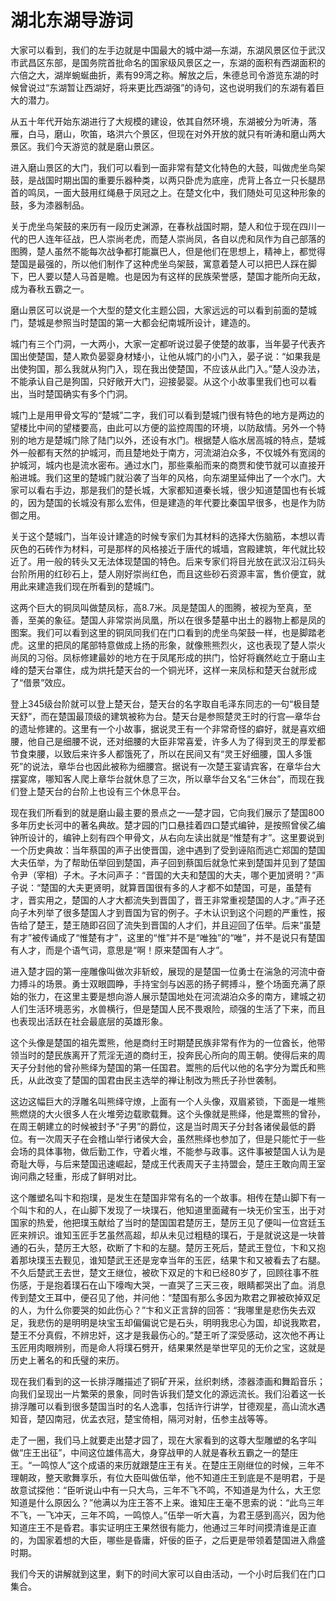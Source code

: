# 湖北东湖导游词  
大家可以看到，我们的左手边就是中国最大的城中湖—东湖，东湖风景区位于武汉市武昌区东部，是国务院首批命名的国家级风景区之一，东湖的面积有西湖面积的六倍之大，湖岸蜿蜒曲折，素有99湾之称。解放之后，朱德总司令游览东湖的时候曾说过“东湖暂让西湖好，将来更比西湖强”的诗句，这也说明我们的东湖有着巨大的潜力。  

从五十年代开始东湖进行了大规模的建设，依其自然环境，东湖被分为听涛，落雁，白马，磨山，吹笛，珞洪六个景区，但现在对外开放的就只有听涛和磨山两大景区。我们今天游览的就是磨山景区。  

进入磨山景区的大门，我们可以看到一面非常有楚文化特色的大鼓，叫做虎坐鸟架鼓，是战国时期出国的重要乐器种类，以两只卧虎为底座，虎背上各立一只长腿昂首的鸣凤，一面大鼓用红绳悬于凤冠之上。在楚文化中，我们随处可见这种形象的鼓，多为漆器制品。  

关于虎坐鸟架鼓的来历有一段历史渊源，在春秋战国时期，楚人和位于现在四川一代的巴人连年征战，巴人崇尚老虎，而楚人崇尚凤，各自以虎和凤作为自己部落的图腾，楚人虽然不能每次战争都打能赢巴人，但是他们在思想上，精神上，都觉得楚国是最强的，所以他们制作了这种虎坐鸟架鼓，寓意着楚人可以把巴人踩在脚下，巴人要以楚人马首是瞻。也是因为有这样的民族荣誉感，楚国才能所向无敌，成为春秋五霸之一。  

磨山景区可以说是一个大型的楚文化主题公园，大家远远的可以看到前面的楚城门，楚城是参照当时楚国的第一大都会纪南城所设计，建造的。  

城门有三个门洞，一大两小，大家一定都听说过晏子使楚的故事，当年晏子代表齐国出使楚国，楚人欺负晏婴身材矮小，让他从城门的小门入，晏子说：“如果我是出使狗国，那么我就从狗门入，现在我出使楚国，不应该从此门入。”楚人没办法，不能承认自己是狗国，只好敞开大门，迎接晏婴。从这个小故事里我们也可以看出，当时楚国确实有多个门洞。  

城门上是用甲骨文写的“楚城”二字，我们可以看到楚城门很有特色的地方是两边的望楼比中间的望楼要高，由此可以方便的监控周围的环境，以防敌情。另外一个特别的地方是楚城门除了陆门以外，还设有水门。根据楚人临水居高城的特点，楚城外一般都有天然的护城河，而且楚地处于南方，河流湖泊众多，不仅城外有宽阔的护城河，城内也是流水密布。通过水门，那些乘船而来的商贾和使节就可以直接开船进城。我们这里的楚城门就沿袭了当年的风格，向东湖里延伸出了一个水门。大家可以看右手边，那是我们的楚长城，大家都知道秦长城，很少知道楚国也有长城的，因为楚国的长城没有那么宏伟，但是建造的年代要比秦国早很多，也是作为防御之用。  

关于这个楚城门，当年设计建造的时候专家们为其材料的选择大伤脑筋，本想以青灰色的石砖作为材料，可是那样的风格接近于唐代的城墙，宫殿建筑，年代就比较近了。用一般的转头又无法体现楚国的特色。后来专家们将目光放在武汉沿江码头台阶所用的红砂石上，楚人刚好崇尚红色，而且这些砂石资源丰富，售价便宜，就用此来建造我们现在所看到的楚城门。  

这两个巨大的铜凤叫做楚凤标，高8.7米。凤是楚国人的图腾，被视为至真，至善，至美的象征。楚国人非常崇尚凤凰，所以在很多楚墓中出土的器物上都是凤的图案。我们可以看到这里的铜凤同我们在门口看到的虎坐鸟架鼓一样，也是脚踏老虎。这里的把凤的尾部特意做成上扬的形象，就像熊熊烈火，这也表现了楚人崇火尚凤的习俗。凤标修建最妙的地方在于凤尾形成的拱门，恰好将巍然屹立于磨山主峰的楚天台罩住，成为烘托楚天台的一个铜光环，这样一来凤标和楚天台就形成了“借景”效应。  

登上345级台阶就可以登上楚天台，楚天台的名字取自毛泽东同志的一句“极目楚天舒”，而在楚国最顶级的建筑被称为台。楚天台是参照楚灵王时的行宫—章华台的遗址修建的。这里有一个小故事，据说灵王有一个非常奇怪的癖好，就是喜欢细腰，他自己是细腰不说，还对细腰的大臣非常喜爱，许多人为了得到灵王的厚爱都节食束腰，以致后来许多人都饿死了，所以在民间又有“灵王好细腰，国人多饿死”的说法，章华台也因此被称为细腰宫。据说有一次楚王宴请宾客，在章华台大摆宴席，哪知客人爬上章华台就休息了三次，所以章华台又名“三休台”，而现在我们登上楚天台的台阶上也设有三个休息平台。  

现在我们所看到的就是磨山最主要的景点之一—楚才园，它向我们展示了楚国800多年历史长河中的著名典故。楚才园的门口悬挂着四口楚式编钟，是按照曾侯乙编钟所设计的，编钟上刻有四个甲骨文，从右向左读出就是“惟楚有才”。这里要说到一个历史典故：当年蔡国的声子出使晋国，途中遇到了受到诬陷而逃亡郑国的楚国大夫伍举，为了帮助伍举回到楚国，声子回到蔡国后就急忙来到楚国并见到了楚国令尹（宰相）子木。子木问声子：“晋国的大夫和楚国的大夫，哪个更加贤明？”声子说：“楚国的大夫更贤明，就算晋国很有多的人才都不如楚国，可是，虽楚有才，晋实用之，楚国的人才大都流失到晋国了，晋王非常重视楚国的人才。”声子还向子木列举了很多楚国人才到晋国为官的例子。子木认识到这个问题的严重性，报告给了楚王，楚王随即召回了流失到晋国的人才们，并且迎回了伍举。后来“虽楚有才”被传诵成了“惟楚有才”，这里的“惟”并不是“唯独”的“唯”，并不是说只有楚国有人才，而是个语气词，意思是“啊！原来楚国有人才”。  

进入楚才园的第一座雕像叫做次非斩蛟，展现的是楚国一位勇士在湍急的河流中奋力搏斗的场景。勇士双眼圆睁，手持宝剑与凶恶的扬子鳄搏斗，整个场面充满了原始的张力，在这里主要是想向游人展示楚国地处在河流湖泊众多的南方，建城之初人们生活环境恶劣，水兽横行，但是楚国人民不畏艰险，顽强的生活了下来，而且也表现出活跃在社会最底层的英雄形象。  

这个头像是楚国的祖先鬻熊，他是商纣王时期楚民族非常有作为的一位酋长，他带领当时的楚民族离开了荒淫无道的商纣王，投奔民心所向的周王朝。使得后来的周天子分封他的曾孙熊绎为楚国的第一任国君。鬻熊的后代以他的名字分为鬻氏和熊氏，从此改变了楚国的国君由民主选举的禅让制改为熊氏子孙世袭制。  

这边这幅巨大的浮雕名叫熊绎守燎，上面有一个人头像，双眉紧锁，下面是一堆熊熊燃烧的大火很多人在火堆旁边载歌载舞。这个头像就是熊绎，他是鬻熊的曾孙，在周王朝建立的时候被封予“子男”的爵位，这是当时周天子分封各诸侯最低的爵位。有一次周天子在会稽山举行诸侯大会，虽然熊绎也参加了，但是只能忙于一些会场的具体事物，做后勤工作，守着火堆，不能参与政事。这件事被楚国人认为是奇耻大辱，与后来楚国迅速崛起，楚成王代表周天子主持盟会，楚庄王敢向周王室询问鼎之轻重，形成了鲜明对比。  

这个雕塑名叫卞和抱璞，是发生在楚国非常有名的一个故事。相传在楚山脚下有一个叫卞和的人，在山脚下发现了一块璞石，他知道里面藏有一块无价宝玉，出于对国家的热爱，他把璞玉献给了当时的楚国国君楚厉王，楚厉王见了便叫一位宫廷玉匠来辨识。谁知玉匠手艺虽然高超，却从未见过粗糙的璞石，于是就说这是一块普通的石头，楚厉王大怒，砍断了卞和的左腿。楚厉王死后，楚武王登位，卞和又抱着那块璞玉去觐见，谁知楚武王还是宠幸当年的玉匠，结果卞和又被看去了右腿。不久后楚武王去世，楚文王继位，被砍下双足的卞和已经80岁了，回顾往事不胜伤感，于是抱着璞石在山下嚎啕大哭，一直哭了三天三夜，眼睛都哭出了血。消息传到楚文王耳中，便召见了他，并问他：“楚国有那么多因为欺君之罪被砍掉双足的人，为什么你要哭的如此伤心？”卞和义正言辞的回答：“我哪里是悲伤失去双足，我悲伤的是明明是块宝玉却偏偏说它是石头，明明我忠心为国，却说我欺君，楚王不分真假，不辨忠奸，这才是我最伤心的。”楚王听了深受感动，这次他不再让玉匠用肉眼辨别，而是命人将璞石劈开，结果果然是举世罕见的无价之宝，这就是历史上著名的和氏璧的来历。  

现在我们看到的这一长排浮雕描述了铜矿开采，丝织刺绣，漆器漆画和舞蹈音乐；向我们呈现出一片繁荣的景象，同时告诉我们楚文化的源远流长。我们沿着这一长排浮雕可以看到很多楚国当时的名人逸事，包括许行讲学，甘德观星，高山流水遇知音，楚囚南冠，优孟衣冠，楚宝倚相，隔河对射，伍参主战等等。  

走了一圈，我们马上就要走出楚才园了，现在大家看到的这尊大型雕塑的名字叫做“庄王出征”，中间这位雄伟高大，身穿战甲的人就是春秋五霸之一的楚庄王。“一鸣惊人”这个成语的来历就跟楚庄王有关。在楚庄王刚继位的时候，三年不理朝政，整天歌舞享乐，有位大臣叫做伍举，他不知道庄王到底是不是明君，于是故意试探他：“臣听说山中有一只大鸟，三年不飞不鸣，不知道是为什么，大王您知道是什么原因么？”他满以为庄王答不上来。谁知庄王毫不思索的说：“此鸟三年不飞，一飞冲天，三年不鸣，一鸣惊人。”伍举一听大喜，为君王感到高兴，因为他知道庄王不是昏君。事实证明庄王果然很有能力，他通过三年时间摸清谁是正直的，为国家着想的大臣，哪些是昏庸，奸佞的臣子，之后更是带领着楚国进入鼎盛时期。  

我们今天的讲解就到这里，剩下的时间大家可以自由活动，一个小时后我们在门口集合。  
